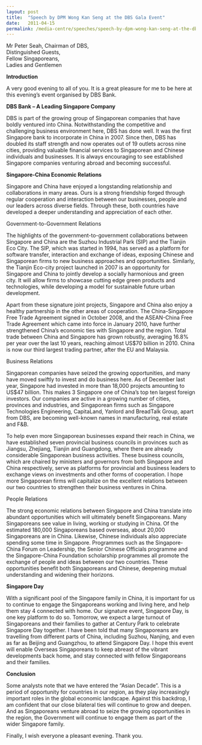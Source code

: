 ```yaml
---
layout: post
title:  "Speech by DPM Wong Kan Seng at the DBS Gala Event"
date:   2011-04-15
permalink: /media-centre/speeches/speech-by-dpm-wong-kan-seng-at-the-dbs-gala-event/
---
```


Mr Peter Seah, Chairman of DBS,   
Distinguished Guests,  
Fellow Singaporeans,  
Ladies and Gentlemen  

**Introduction**

A very good evening to all of you. It is a great pleasure for me to be here at this evening’s event organised by DBS Bank. 

**DBS Bank – A Leading Singapore Company**

DBS is part of the growing group of Singaporean companies that have boldly ventured into China. Notwithstanding the competitive and challenging business environment here, DBS has done well. It was the first Singapore bank to incorporate in China in 2007. Since then, DBS has doubled its staff strength and now operates out of 19 outlets across nine cities, providing valuable financial services to Singaporean and Chinese individuals and businesses. It is always encouraging to see established Singapore companies venturing abroad and becoming successful. 

**Singapore-China Economic Relations**

Singapore and China have enjoyed a longstanding relationship and collaborations in many areas. Ours is a strong friendship forged through regular cooperation and interaction between our businesses, people and our leaders across diverse fields. Through these, both countries have developed a deeper understanding and appreciation of each other.

Government-to-Government Relations

The highlights of the government-to-government collaborations between Singapore and China are the Suzhou Industrial Park (SIP) and the Tianjin Eco City. The SIP, which was started in 1994, has served as a platform for software transfer, interaction and exchange of ideas, exposing Chinese and Singaporean firms to new business approaches and opportunities. Similarly, the Tianjin Eco-city project launched in 2007 is an opportunity for Singapore and China to jointly develop a socially harmonious and green city. It will allow firms to showcase cutting edge green products and technologies, while developing a model for sustainable future urban development. 

Apart from these signature joint projects, Singapore and China also enjoy a healthy partnership in the other areas of cooperation. The China-Singapore Free Trade Agreement signed in October 2008, and the ASEAN-China Free Trade Agreement which came into force in January 2010, have further strengthened China’s economic ties with Singapore and the region. Total trade between China and Singapore has grown robustly, averaging 16.8% per year over the last 10 years, reaching almost US$70 billion in 2010. China is now our third largest trading partner, after the EU and Malaysia.

Business Relations

Singaporean companies have seized the growing opportunities, and many have moved swiftly to invest and do business here. As of December last year, Singapore had invested in more than 18,000 projects amounting to US$47 billion. This makes 3 Singapore one of China’s top ten largest foreign investors. Our companies are active in a growing number of cities, provinces and industries, and Singaporean firms such as Singapore Technologies Engineering, CapitaLand, Yanlord and BreadTalk Group, apart from DBS, are becoming well-known names in manufacturing, real estate and F&B.

To help even more Singaporean businesses expand their reach in China, we have established seven provincial business councils in provinces such as Jiangsu, Zhejiang, Tianjin and Guangdong, where there are already considerable Singaporean business activities. These business councils, which are chaired by ministers and governors from both Singapore and China respectively, serve as platforms for provincial and business leaders to exchange views on investments and other forms of cooperation. I hope more Singaporean firms will capitalize on the excellent relations between our two countries to strengthen their business ventures in China. 

People Relations

The strong economic relations between Singapore and China translate into abundant opportunities which will ultimately benefit Singaporeans. Many Singaporeans see value in living, working or studying in China. Of the estimated 180,000 Singaporeans based overseas, about 20,000 Singaporeans are in China. Likewise, Chinese individuals also appreciate spending some time in Singapore. Programmes such as the Singapore-China Forum on Leadership, the Senior Chinese Officials programme and the Singapore-China Foundation scholarship programmes all promote the exchange of people and ideas between our two countries. These opportunities benefit both Singaporeans and Chinese, deepening mutual understanding and widening their horizons.

**Singapore Day**

With a significant pool of the Singapore family in China, it is important for us to continue to engage the Singaporeans working and living here, and help them stay 4 connected with home. Our signature event, Singapore Day, is one key platform to do so. Tomorrow, we expect a large turnout of Singaporeans and their families to gather at Century Park to celebrate Singapore Day together. I have been told that many Singaporeans are travelling from different parts of China, including Suzhou, Nanjing, and even as far as Beijing and Guangzhou, to attend Singapore Day. I hope this event will enable Overseas Singaporeans to keep abreast of the vibrant developments back home, and stay connected with fellow Singaporeans and their families. 

**Conclusion**

Some analysts note that we have entered the “Asian Decade”. This is a period of opportunity for countries in our region, as they play increasingly important roles in the global economic landscape. Against this backdrop, I am confident that our close bilateral ties will continue to grow and deepen. And as Singaporeans venture abroad to seize the growing opportunities in the region, the Government will continue to engage them as part of the wider Singapore family. 

Finally, I wish everyone a pleasant evening. Thank you.


